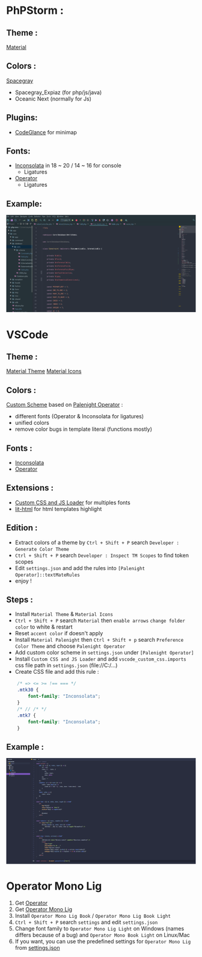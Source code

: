 

# PhPStorm :

## Theme :
[Material](https://github.com/ChrisRM/material-theme-jetbrains)

## Colors :
[Spacegray](https://github.com/abhimanyu003/phpstorm-spacegray)
+ Spacegray_Expiaz (for php/js/java)
+ Oceanic Next (normally for Js)

## Plugins:
+ [CodeGlance](https://plugins.jetbrains.com/plugin/7275-codeglance) for minimap

## Fonts:
+ [Inconsolata](http://www.levien.com/type/myfonts/inconsolata.html) in 18 ~ 20 / 14 ~ 16 for console
    + Ligatures
+ [Operator](https://www.typography.com/fonts/operator/styles/operatormonoscreensmart)
	+ Ligatures

## Example:

![Rendering](./phpstorm/assets/screen.png)

# VSCode

## Theme :
[Material Theme](https://marketplace.visualstudio.com/items?itemName=Equinusocio.vsc-material-theme)
[Material Icons](https://marketplace.visualstudio.com/items?itemName=PKief.material-icon-theme)

## Colors :
[Custom Scheme](./vscode/settings.json) based on [Palenight Operator](https://marketplace.visualstudio.com/items?itemName=whizkydee.material-palenight-theme) :
+ different fonts (Operator & Inconsolata for ligatures)
+ unified colors
+ remove color bugs in template literal (functions mostly)

## Fonts :
+ [Inconsolata](http://www.levien.com/type/myfonts/inconsolata.html)
+ [Operator](https://www.typography.com/fonts/operator/styles/operatormonoscreensmart)

## Extensions :
+ [Custom CSS and JS Loader](https://marketplace.visualstudio.com/items?itemName=be5invis.vscode-custom-css) for multiples fonts
+ [lit-html](https://marketplace.visualstudio.com/items?itemName=bierner.lit-html) for html templates highlight

## Edition :
+ Extract colors of a theme by `Ctrl + Shift + P` search `Developer : Generate Color Theme`
+ `Ctrl + Shift + P` search `Developer : Inspect TM Scopes` to find token scopes
+ Edit `settings.json` and add the rules into `[Palenight Operator]::textMateRules`
+ enjoy !

## Steps :
+ Install `Material Theme` & `Material Icons`
+ `Ctrl + Shift + P` search `Material` then `enable arrows` `change folder color` to white & restart
+ Reset `accent color` if doesn't apply
+ Install `Material Palenight` then `Ctrl + Shift + p` search `Preference Color Theme` and choose `Palenight Operator`
+ Add custom color scheme in `settings.json` under `[Palenight Operator]`
+ Install `Custom CSS and JS Loader` and add `vscode_custom_css.imports` css file path in `settings.json` (file://C:/...)
+ Create CSS file and add this rule :
```css
    /* => <= >= !== === */
    .mtk30 {
        font-family: "Inconsolata";
    }
    /* // /* */
    .mtk7 {
        font-family: "Inconsolata";
    }
```

## Example :

![Rendering](./vscode/assets/screen.png)

# Operator Mono Lig

1. Get [Operator](https://www.typography.com/fonts/operator/styles/operatormonoscreensmart)
2. Get [Operator Mono Lig](https://github.com/kiliman/operator-mono-lig)
3. Install `Operator Mono Lig Book` / `Operator Mono Lig Book Light`
4. `Ctrl + Shift + P` search `settings` and edit `settings.json`
5. Change font family to `Operator Mono Lig Light` on Windows (names differs because of a bug) and `Operator Mono Book Light` on Linux/Mac
6. If you want, you can use the predefined settings for `Operator Mono Lig` from [settings.json](./vscode/operator.lig.json)